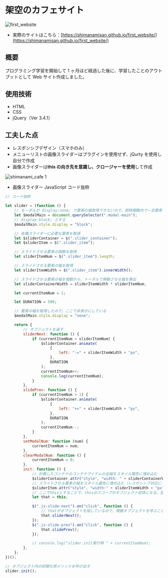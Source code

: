# 架空のカフェサイト

![first_website](https://user-images.githubusercontent.com/49751604/102033846-cf5f0d80-3dff-11eb-83c0-f72421cca13a.png)

- 実際のサイトはこちら：[https://shimanamisan.github.io/first_website/](https://shimanamisan.github.io/first_website/)

## 概要

プログラミング学習を開始して 1 ヶ月ほど経過した後に、学習したことのアウトプットとして Web サイト作成しました。

## 使用技術

- HTML
- CSS
- jQuery（Ver 3.4.1）

## 工夫した点

- レスポンシブデザイン（スマホのみ）
- メニューリストの画像スライダーはプラグインを使用せず、jQurty を使用し自分で作成
- 画像スライダーは**this の向き先を意識し、クロージャーを使用**して作成

![shimanami_cafe 1](https://user-images.githubusercontent.com/49751604/102037011-7dba8100-3e07-11eb-9663-ab8934e249d8.gif)

- 画像スライダー JavaScript コード抜粋

```js
// コード抜粋

let slider = (function () {
	// モーダルが display:none; で要素の幅取得できないので、即時関数内で一旦要素を表示させる
	let $modalMain = document.querySelector(".modal-main");
	// display:block; とする
	$modalMain.style.display = "block";

	// 各種スライダーに必要な要素を取得
	let $sliderContainer = $(".slider_container");
	let $sliderItem = $(".slider_item");

	// スライドさせる要素の個数を取得
	let sliderItemNum = $(".slider_item").length;

	// スライドさせる要素の幅を取得
	let sliderItemWidth = $(".slider_item").innerWidth();

	// スライドさせる要素の幅を個数から、トータルで移動させる幅を算出
	let sliderContainerWidth = sliderItemWidth * sliderItemNum;

	let currentItemNum = 1;

	let DURATION = 500;

	// 要素の幅を取得したので、ここで非表示にしている
	$modalMain.style.display = "none";

	return {
		// オブジェクトを返す
		sliderNext: function () {
			if (currentItemNum < sliderItemNum) {
				$sliderContainer.animate(
					{
						left: "-=" + sliderItemWidth + "px",
					},
					DURATION
				);
				currentItemNum++;
				console.log(currentItemNum);
			}
		},
		slidePrev: function () {
			if (currentItemNum > 1) {
				$sliderContainer.animate(
					{
						left: "+=" + sliderItemWidth + "px",
					},
					DURATION
				);
				currentItemNum--;
			}
		},
		setModalNum: function (num) {
			currentItemNum = num;
		},
		clearModalNum: function () {
			currentItemNum = 0;
		},
		init: function () {
			// 計算したコンテナのコンテナアイテムの全幅をスタイル属性に埋め込む
			$sliderContainer.attr("style", "width: " + sliderContainerWidth + "px");
			// スライドさせる要素の幅をスタイル属性に埋め込む（レスポンシブ対応にするため）
			$sliderItem.attr("style", "width:" + sliderItemWidth + "px");
			// ここでthisとすることで、thisのスコープがオブジェクト自体になる。変数に格納することでthisを保持できる
			let that = this;

			$(".js-slide-next").on("click", function () {
				// thatがオブジェクトを指しているので、関数オブジェクトを呼ぶことができる
				that.sliderNext();
			});
			$(".js-slide-prev").on("click", function () {
				that.slidePrev();
			});

			// console.log("slider.init実行時 " + currentItemNum);
		},
	};
})();

// オブジェクト内の初期化用メソッドを呼び出す
slider.init();
```
